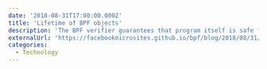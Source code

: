 ```yaml
---
date: '2018-08-31T17:00:00.000Z'
title: 'Lifetime of BPF objects'
description: 'The BPF verifier guarantees that program itself is safe for the kernel to execute, but in order to use BPF as a whole safely and surprise free the users need to understand the lifetime of BPF programs and maps. This post covers these details in depth.'
externalUrl: 'https://facebookmicrosites.github.io/bpf/blog/2018/08/31/object-lifetime.html'
categories:
  - Technology
---
```

